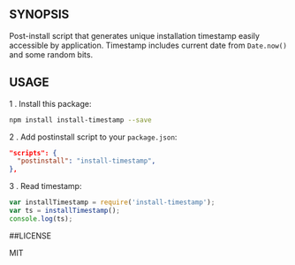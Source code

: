 ## SYNOPSIS
Post-install script that generates unique installation timestamp easily accessible by application. Timestamp includes current date from `Date.now()` and some random bits.

## USAGE

1 . Install this package:

```bash
npm install install-timestamp --save
```

2 . Add postinstall script to your `package.json`:

```json
"scripts": {
  "postinstall": "install-timestamp",
},
```

3 . Read timestamp:

```js
var installTimestamp = require('install-timestamp');
var ts = installTimestamp();
console.log(ts);
```

##LICENSE

MIT
